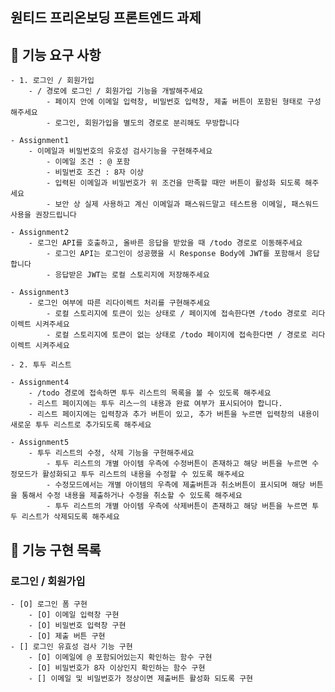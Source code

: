 ## 원티드 프리온보딩 프론트엔드 과제

## 🚀 기능 요구 사항

    - 1. 로그인 / 회원가입
        - / 경로에 로그인 / 회원가입 기능을 개발해주세요
            - 페이지 안에 이메일 입력창, 비밀번호 입력창, 제출 버튼이 포함된 형태로 구성해주세요
            - 로그인, 회원가입을 별도의 경로로 분리해도 무방합니다

    - Assignment1
        - 이메일과 비밀번호의 유호성 검사기능을 구현해주세요
            - 이메일 조건 : @ 포함
            - 비밀번호 조건 : 8자 이상
            - 입력된 이메일과 비밀번호가 위 조건을 만족할 때만 버튼이 활성화 되도록 해주세요
            - 보안 상 실제 사용하고 계신 이메일과 패스워드말고 테스트용 이메일, 패스워드 사용을 권장드립니다

    - Assignment2
        - 로그인 API를 호출하고, 올바른 응답을 받았을 때 /todo 경로로 이동해주세요
            - 로그인 API는 로그인이 성공했을 시 Response Body에 JWT를 포함해서 응답합니다
            - 응답받은 JWT는 로컬 스토리지에 저장해주세요

    - Assignment3
        - 로그인 여부에 따른 리다이렉트 처리를 구현해주세요
            - 로컬 스토리지에 토큰이 있는 상태로 / 페이지에 접속한다면 /todo 경로로 리다이렉트 시켜주세요
            - 로컬 스토리지에 토큰이 없는 상태로 /todo 페이지에 접속한다면 / 경로로 리다이렉트 시켜주세요

    - 2. 투두 리스트

    - Assignment4
        - /todo 경로에 접속하면 투두 리스트의 목록을 볼 수 있도록 해주세요
        - 리스트 페이지에는 투두 리스ㅡ의 내용과 완료 여부가 표시되어야 합니다.
        - 리스트 페이지에는 입력창과 추가 버튼이 있고, 추가 버튼을 누르면 입력창의 내용이 새로운 투두 리스트로 추가되도록 해주세요

    - Assignment5
        - 투두 리스트의 수정, 삭제 기능을 구현해주세요
            - 투두 리스트의 개별 아이템 우측에 수정버튼이 존재하고 해당 버튼을 누르면 수정모드가 활성화되고 투두 리스트의 내용을 수정할 수 있도록 해주세요
            - 수정모드에서는 개별 아이템의 우측에 제출버튼과 취소버튼이 표시되며 해당 버튼을 통해서 수정 내용을 제출하거나 수정을 취소할 수 있도록 해주세요
            - 투두 리스트의 개별 아이템 우측에 삭제버튼이 존재하고 해당 버튼을 누르면 투두 리스트가 삭제되도록 해주세요

## 🚀 기능 구현 목록

### 로그인 / 회원가입

    - [O] 로그인 폼 구현
        - [O] 이메일 입력창 구현
        - [O] 비밀번호 입력창 구현
        - [O] 제출 버튼 구현
    - [] 로그인 유효성 검사 기능 구현
        - [O] 이메일에 @ 포함되어있는지 확인하는 함수 구현
        - [O] 비밀번호가 8자 이상인지 확인하는 함수 구현
        - [] 이메일 및 비밀번호가 정상이면 제출버튼 활성화 되도록 구현
